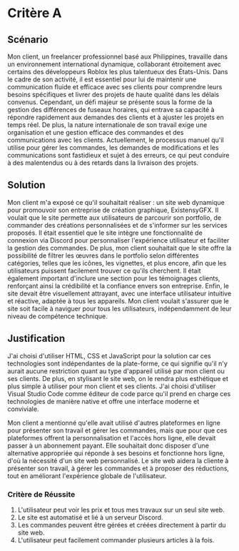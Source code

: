 # Critère A

## Scénario

Mon client, un freelancer professionnel basé aux Philippines, travaille dans un environnement international dynamique, collaborant étroitement avec certains des développeurs Roblox les plus talentueux des États-Unis. Dans le cadre de son activité, il est essentiel pour lui de maintenir une communication fluide et efficace avec ses clients pour comprendre leurs besoins spécifiques et livrer des projets de haute qualité dans les délais convenus. Cependant, un défi majeur se présente sous la forme de la gestion des différences de fuseaux horaires, qui entrave sa capacité à répondre rapidement aux demandes des clients et à ajuster les projets en temps réel. De plus, la nature internationale de son travail exige une organisation et une gestion efficace des commandes et des communications avec les clients. Actuellement, le processus manuel qu'il utilise pour gérer les commandes, les demandes de modifications et les communications sont fastidieux et sujet à des erreurs, ce qui peut conduire à des malentendus ou à des retards dans la livraison
des projets.

## Solution

Mon client m'a exposé ce qu'il souhaitait réaliser : un site web dynamique pour promouvoir son entreprise de création graphique, ExistensyGFX. Il voulait que le site permette aux utilisateurs de parcourir son portfolio, de commander des créations personnalisées et de s'informer sur les services proposés. Il était essentiel que le site intègre une fonctionnalité de connexion via Discord pour personnaliser l'expérience utilisateur et faciliter la gestion des commandes. De plus, mon client souhaitait que le site offre la possibilité de filtrer les œuvres dans le portfolio selon différentes catégories, telles que les icônes, les vignettes, et plus encore, afin que les utilisateurs puissent facilement trouver ce qu'ils cherchent. Il était également important d'inclure une section pour les témoignages clients, renforçant ainsi la crédibilité et la confiance envers son entreprise. Enfin, le site devait être visuellement attrayant, avec une interface utilisateur intuitive et réactive, adaptée à tous les appareils. Mon client voulait s'assurer que le site soit facile à naviguer pour tous les utilisateurs, indépendamment de leur niveau de compétence technique.

## Justification

J'ai choisi d'utiliser HTML, CSS et JavaScript pour la solution car ces technologies sont indépendantes de la plate-forme, ce qui signifie qu'il n'y aurait aucune restriction quant au type d'appareil utilisé par mon client ou ses clients. De plus, en stylisant le site web, on le rendra plus esthétique et plus simple à utiliser pour mon client et ses clients. J'ai choisi d'utiliser Visual Studio Code comme éditeur de code parce qu'il prend en charge ces technologies de manière native et offre une interface moderne et conviviale.

Mon client a mentionné qu'elle avait utilisé d'autres plateformes en ligne pour présenter son travail et gérer les commandes, mais que pour que ces plateformes offrent la personnalisation et l'accès hors ligne, elle devait passer à un abonnement payant. Elle souhaitait donc disposer d'une alternative appropriée qui réponde à ses besoins et fonctionne hors ligne, d'où la nécessité d'un site web personnalisé. Le site web aidera la cliente à présenter son travail, à gérer les commandes et à proposer des réductions, tout en améliorant l'expérience globale de l'utilisateur.

### Critère de Réussite

1. L'utilisateur peut voir les prix et tous mes travaux sur un seul site web.
2. Le site est automatisé et lié à un serveur Discord.
3. Les commandes peuvent être gérées et créées directement à partir du site web.
4. L'utilisateur peut facilement commander plusieurs articles à la fois.
